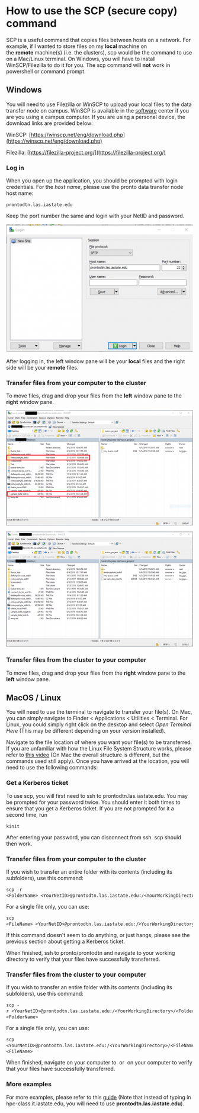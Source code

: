 # How to use the SCP (secure copy) command

SCP is a useful command that copies files between hosts on a network. For example, if I wanted to store files on my **local** machine on the **remote** machine(s) (i.e. the clusters), scp would be the command to use on a Mac/Linux terminal. On Windows, you will have to install WinSCP/Filezilla to do it for you. The scp command will **not** work in powershell or command prompt. 

## Windows

You will need to use Filezilla or WinSCP to upload your local files to the data transfer node on campus. WinSCP is available in the [software](how-use-software-center-windows) center if you are you using a campus computer. If you are using a personal device, the download links are provided below:

WinSCP: [https://winscp.net/eng/download.php](https://winscp.net/eng/download.php)

Filezilla: [https://filezilla-project.org/](https://filezilla-project.org/)

### Log in

When you open up the application, you should be prompted with login credentials. For the _host name_, please use the pronto data transfer node host name:

```
prontodtn.las.iastate.edu
```

Keep the port number the same and login with your NetID and password. 

![login_pronto](img/screen_shot_2020-05-19_at_9.13.54_am.png)

After logging in, the left window pane will be your **local** files and the right side will be your **remote** files.

### Transfer files from your computer to the cluster

To move files, drag and drop your files from the **left** window pane to the **right** window pane.

![transfer_file](img/busco_transfer_0-675x416.png "transfer_file")

![verify_files](img/verify_scp_transfer_0-675x416.png "verify_files")

### Transfer files from the cluster to your computer

To move files, drag and drop your files from the **right** window pane to the **left** window pane.

## MacOS / Linux

You will need to use the terminal to navigate to transfer your file(s). On Mac, you can simply navigate to Finder < Applications < Utilities < Terminal. For Linux, you could simply right click on the desktop and select _Open Terminal Here_ (This may be different depending on your version installed).

Navigate to the file location of where you want your file(s) to be transferred. If you are unfamiliar with how the Linux File System Structure works, please refer to [this video](https://researchit.las.iastate.edu/video/research-computing-linux-file-system-structure) (On Mac the overall structure is different, but the commands used still apply). Once you have arrived at the location, you will need to use the following commands:

### Get a Kerberos ticket

To use scp, you will first need to ssh to prontodtn.las.iastate.edu. You may be prompted for your password twice. You should enter it both times to ensure that you get a Kerberos ticket. If you are not prompted for it a second time, run

```
kinit
```

After entering your password, you can disconnect from ssh. scp should then work.

### Transfer files from your computer to the cluster

If you wish to transfer an entire folder with its contents (including its subfolders), use this command: 

```
scp -r <FolderName> <YourNetID>@prontodtn.las.iastate.edu:/<YourWorkingDirectory>
```

For a single file only, you can use:

```
scp <FileName> <YourNetID>@prontodtn.las.iastate.edu:/<YourWorkingDirectory>
```

If this command doesn't seem to do anything, or just hangs, please see the previous section about getting a Kerberos ticket.

When finished, ssh to pronto/prontodtn and navigate to your working directory to verify that your files have successfully transferred.

### Transfer files from the cluster to your computer

If you wish to transfer an entire folder with its contents (including its subfolders), use this command: 

```
scp -r <YourNetID>@prontodtn.las.iastate.edu:/<YourWorkingDirectory>/<FolderName> <FolderName>
```

For a single file only, you can use:

```
scp <YourNetID>@prontodtn.las.iastate.edu:/<YourWorkingDirectory>/<FileName> <FileName> 
```

When finished, navigate on your computer to <FolderName> or <FileName> on your computer to verify that your files have successfully transferred.

### More examples

For more examples, please refer to this [guide](data-transfer-node-condo) (Note that instead of typing in hpc-class.it.iastate.edu, you will need to use **prontodtn.las.iastate.edu**).
